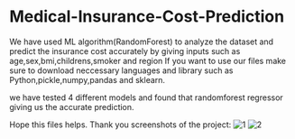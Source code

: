 # Medical-Insurance-Cost-Prediction
We have used ML algorithm(RandomForest) to analyze the dataset and predict the insurance cost accurately by giving inputs such as age,sex,bmi,childrens,smoker and region 
If you want to use our files make sure to download neccessary languages and library such as Python,pickle,numpy,pandas and sklearn.

we have tested 4 different models and found that randomforest regressor giving us the accurate prediction.

Hope this files helps.
Thank you 
screenshots of the project:
![1](https://github.com/user-attachments/assets/79bdf01a-9325-4583-a49b-6ee53ab0fdc9)
![2](https://github.com/user-attachments/assets/7e936966-bfca-43a2-b47a-72c83213128c)
